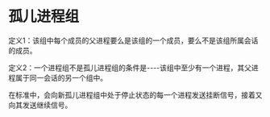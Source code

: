 # 孤儿进程组

定义1：该组中每个成员的父进程要么是该组的一个成员，要么不是该组所属会话的成员。

定义2：一个进程组不是孤儿进程组的条件是----该组中至少有一个进程，其父进程属于同一会话的另一个组中。

在标准中，会向新孤儿进程组中处于停止状态的每一个进程发送挂断信号，接着又向其发送继续信号。